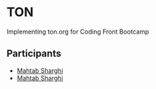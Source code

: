 # TON

Implementing ton.org for Coding Front Bootcamp

## Participants

- [Mahtab Sharghi](https://github.com/jeghele/TON)
- [Mahtab Sharghi](https://github.com/jeghele/Exercise)
